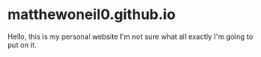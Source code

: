 # matthewoneil0.github.io

Hello, this is my personal website
I'm not sure what all exactly I'm going to 
put on it.
